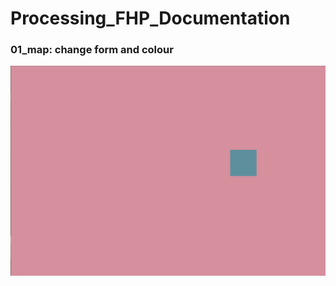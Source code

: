# Processing_FHP_Documentation
### 01_map: change form and colour
![map_3](https://github.com/diana22d/processing_fhp/blob/master/img/map()_3.png)
